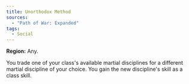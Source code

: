 ```yaml
---
title: Unorthodox Method
sources:
  - "Path of War: Expanded"
tags:
  - Social
---
```


**Region:** Any.

You trade one of your class's available martial disciplines for a different martial discipline of your choice. You gain the new discipline's skill as a class skill.
